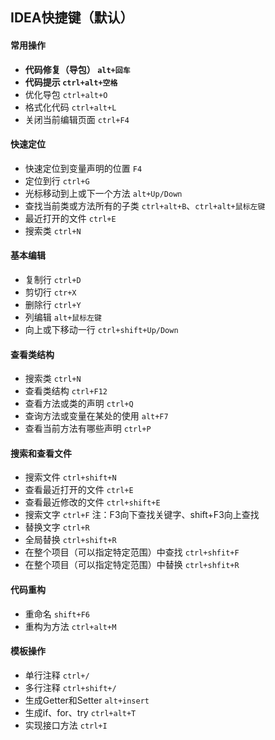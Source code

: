 ## IDEA快捷键（默认）	

#### 常用操作

- **代码修复（导包）	`alt+回车`**
- **代码提示	`ctrl+alt+空格`** 
- 优化导包	`ctrl+alt+O`
- 格式化代码	`ctrl+alt+L`
- 关闭当前编辑页面	`ctrl+F4`

#### 快速定位

- 快速定位到变量声明的位置	`F4`
- 定位到行	`ctrl+G`
- 光标移动到上或下一个方法	`alt+Up/Down`
- 查找当前类或方法所有的子类	`ctrl+alt+B`、`ctrl+alt+鼠标左键`
- 最近打开的文件	`ctrl+E`
- 搜索类	`ctrl+N`

#### 基本编辑

- 复制行	`ctrl+D`
- 剪切行	`ctr+X`
- 删除行	`ctrl+Y`
- 列编辑	`alt+鼠标左键`
- 向上或下移动一行	`ctrl+shift+Up/Down`

#### 查看类结构

- 搜索类	`ctrl+N`
- 查看类结构	`ctrl+F12`
- 查看方法或类的声明	`ctrl+Q`
- 查询方法或变量在某处的使用	`alt+F7`
- 查看当前方法有哪些声明	`ctrl+P`

#### 搜索和查看文件

- 搜索文件	`ctrl+shift+N`
- 查看最近打开的文件	`ctrl+E`
- 查看最近修改的文件	`ctrl+shift+E`
- 搜索文字	`ctrl+F`	注：F3向下查找关键字、shift+F3向上查找
- 替换文字	`ctrl+R`
- 全局替换	`ctrl+shift+R`
- 在整个项目（可以指定特定范围）中查找	`ctrl+shfit+F`
- 在整个项目（可以指定特定范围）中替换	`ctrl+shfit+R`

#### 代码重构

- 重命名	`shift+F6`
- 重构为方法	`ctrl+alt+M`

#### 模板操作

- 单行注释	`ctrl+/`
- 多行注释	`ctrl+shift+/`
- 生成Getter和Setter	`alt+insert`
- 生成if、for、try	`ctrl+alt+T`
- 实现接口方法	`ctrl+I`



